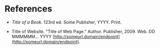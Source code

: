 # References

<!-- book reference, MLA-ish style -->
  - *Title of a Book*. 123rd ed. Some Publisher, YYYY. Print.

<!-- website reference, MLA-ish style -->
 - Title of Website. "Title of Web Page." Author. Publisher, 2009. Web. DD MMMMMM... YYYY
[http://someurl.domain/endpoint](http://someurl.domain/endpoint).